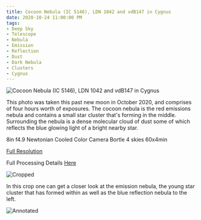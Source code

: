 ```yaml
---
title: Cocoon Nebula (IC 5146), LDN 1042 and vdB147 in Cygnus
date: 2020-10-24 11:00:00 PM
tags:
- Deep Sky
- Telescope
- Nebula
- Emission
- Reflection
- Dust
- Dark Nebula
- Clusters
- Cygnus
---
```


![Cocoon Nebula (IC 5146), LDN 1042 and vdB147 in Cygnus](/Deep-Sky/Cocoon/Cocoon%20OSC.L3.60x240s.Solved.DBE.BN.CC.NR.HSVR.ArcSin.MS.LHE.DeconStars.LSLHE.MMTNR.MTStars.NR.Draft2.Web.jpg "Cocoon Nebula (IC 5146), LDN 1042 and vdB147 in Cygnus")

This photo was taken this past new moon in October 2020, and comprises of four hours worth of exposures. The cocoon nebula is the red emissions nebula and contains a small star cluster that's forming in the middle. Surrounding the nebula is a dense molecular cloud of dust some of which reflects the blue glowing light of a bright nearby star.

8in f4.9 Newtonian Cooled Color Camera Bortle 4 skies 60x4min

[Full Resolution](/Deep-Sky/Cocoon/Cocoon%20OSC.L3.60x240s.Solved.DBE.BN.CC.NR.HSVR.ArcSin.MS.LHE.DeconStars.LSLHE.MMTNR.MTStars.NR.Draft2.png)

Full Processing Details [Here](/Deep-Sky/Cocoon/)

![Cropped](/Deep-Sky/Cocoon/Crop.PNG "Cropped view of Cocoon Nebula")

In this crop one can get a closer look at the emission nebula, the young star cluster that has formed within as well as the blue reflection nebula to the left.

![Annotated](/Deep-Sky/Cocoon/Crop.Annotated.PNG "Annotated view of Cocoon Nebula")

